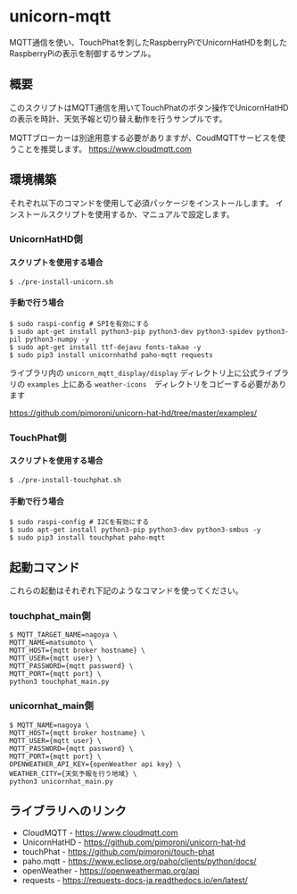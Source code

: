 # unicorn-mqtt

MQTT通信を使い、TouchPhatを刺したRaspberryPiでUnicornHatHDを刺したRaspberryPiの表示を制御するサンプル。


## 概要

このスクリプトはMQTT通信を用いてTouchPhatのボタン操作でUnicornHatHDの表示を時計、天気予報と切り替え動作を行うサンプルです。

MQTTブローカーは別途用意する必要がありますが、CoudMQTTサービスを使うことを推奨します。
https://www.cloudmqtt.com



## 環境構築
それぞれ以下のコマンドを使用して必須パッケージをインストールします。
インストールスクリプトを使用するか、マニュアルで設定します。

### UnicornHatHD側

#### スクリプトを使用する場合

```shell
$ ./pre-install-unicorn.sh
```

#### 手動で行う場合

```shell
$ sudo raspi-config # SPIを有効にする
$ sudo apt-get install python3-pip python3-dev python3-spidev python3-pil python3-numpy -y
$ sudo apt-get install ttf-dejavu fonts-takao -y
$ sudo pip3 install unicornhathd paho-mqtt requests
```

ライブラリ内の ``` unicorn_mqtt_display/display ``` ディレクトリ上に公式ライブラリの ``` examples ``` 上にある
``` weather-icons ```　ディレクトリをコピーする必要があります 

https://github.com/pimoroni/unicorn-hat-hd/tree/master/examples/



### TouchPhat側

#### スクリプトを使用する場合

```shell
$ ./pre-install-touchphat.sh
```

#### 手動で行う場合

```shell
$ sudo raspi-config # I2Cを有効にする
$ sudo apt-get install python3-pip python3-dev python3-smbus -y
$ sudo pip3 install touchphat paho-mqtt
```


## 起動コマンド
これらの起動はそれぞれ下記のようなコマンドを使ってください。

### touchphat_main側

```shell
$ MQTT_TARGET_NAME=nagoya \
MQTT_NAME=matsumoto \
MQTT_HOST={mqtt broker hostname} \
MQTT_USER={mqtt user} \
MQTT_PASSWORD={mqtt password} \
MQTT_PORT={mqtt port} \
python3 touchphat_main.py
```


### unicornhat_main側
```shell
$ MQTT_NAME=nagoya \
MQTT_HOST={mqtt broker hostname} \
MQTT_USER={mqtt user} \
MQTT_PASSWORD={mqtt password} \
MQTT_PORT={mqtt port} \
OPENWEATHER_API_KEY={openWeather api key} \
WEATHER_CITY={天気予報を行う地域} \
python3 unicornhat_main.py
```



## ライブラリへのリンク

- CloudMQTT - https://www.cloudmqtt.com
- UnicornHatHD - https://github.com/pimoroni/unicorn-hat-hd
- touchPhat - https://github.com/pimoroni/touch-phat
- paho.mqtt - https://www.eclipse.org/paho/clients/python/docs/
- openWeather - https://openweathermap.org/api
- requests - https://requests-docs-ja.readthedocs.io/en/latest/
